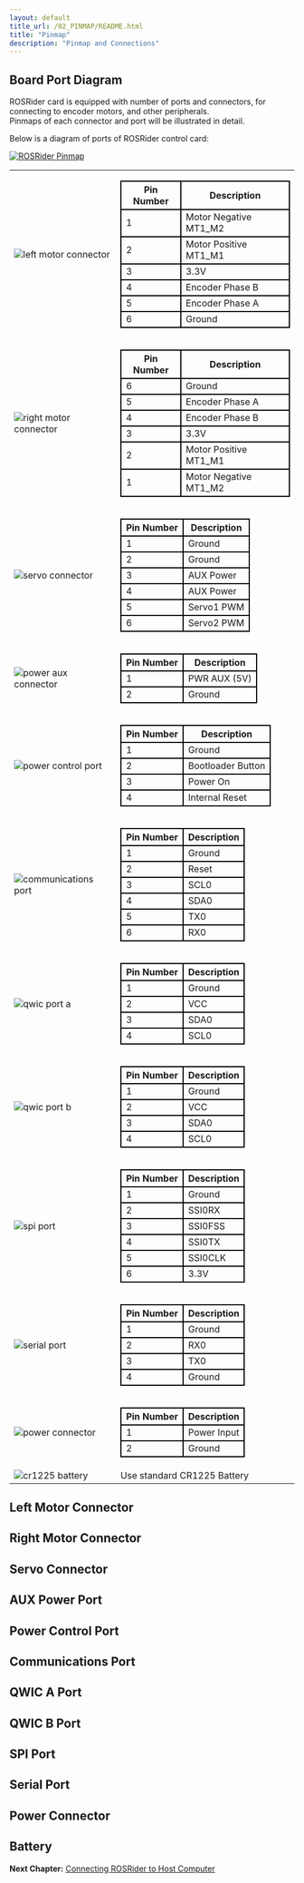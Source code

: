 ```yaml
---
layout: default
title_url: /02_PINMAP/README.html
title: "Pinmap"
description: "Pinmap and Connections"
---
```


## Board Port Diagram

ROSRider card is equipped with number of ports and connectors, for connecting to encoder motors, and other peripherals.  
Pinmaps of each connector and port will be illustrated in detail.  

Below is a diagram of ports of ROSRider control card:  
  
[![ROSRider Pinmap](../images/ROSRider4D_portmap.png)](https://acada.dev/products)

<style type="text/css">
  table.pinmap tbody tr td {
  	border: 2px solid black;
  }
  table.pinmap thead th {
  	border: 2px solid black;
  }
</style>

<table id="portmap">
<tbody>
<tr>
	<td><img src="../images/pinmap/con_left_motor.png" alt="left motor connector"></td>
	<td>
	    <table class="pinmap">
	    	<thead>
	    		<th>Pin Number</th>
	    		<th>Description</th>
	    	</thead>
	    	<tbody>
		    	<tr>
		    		<td>1</td>
		    		<td>Motor Negative MT1_M2</td>
		    	</tr>
		    	<tr>
		    		<td>2</td>
		    		<td>Motor Positive MT1_M1</td>
		    	</tr>   
		    	<tr>
		    		<td>3</td>
		    		<td>3.3V</td>
		    	</tr>   
		    	<tr>
		    		<td>4</td>
		    		<td>Encoder Phase B</td>
		    	</tr>  
		    	<tr>
		    		<td>5</td>
		    		<td>Encoder Phase A</td>
		    	</tr>  
		    	<tr>
		    		<td>6</td>
		    		<td>Ground</td>
		    	</tr>
	    	</tbody>     	    	    	   	 	
	    </table>
	</td>
</tr>
<tr></tr>
<tr>
	<td><img src="../images/pinmap/con_right_motor.png" alt="right motor connector"></td>
	<td>
	    <table class="pinmap">
	    	<thead>
	    		<th>Pin Number</th>
	    		<th>Description</th>
	    	</thead>
	    	<tbody>
		    	<tr>
		    		<td>6</td>
		    		<td>Ground</td>
		    	</tr>
		    	<tr>
		    		<td>5</td>
		    		<td>Encoder Phase A</td>
		    	</tr>   
		    	<tr>
		    		<td>4</td>
		    		<td>Encoder Phase B</td>
		    	</tr>   
		    	<tr>
		    		<td>3</td>
		    		<td>3.3V</td>
		    	</tr>  
		    	<tr>
		    		<td>2</td>
		    		<td>Motor Positive MT1_M1</td>
		    	</tr>  
		    	<tr>
		    		<td>1</td>
		    		<td>Motor Negative MT1_M2</td>
		    	</tr>
	    	</tbody>  	    	    	   	 	
	    </table>		
	</td>
</tr>
<tr></tr>
<tr>
	<td><img src="../images/pinmap/con_servo.png" alt="servo connector"></td>
	<td>
	    <table class="pinmap">
	    	<thead>
	    		<th>Pin Number</th>
	    		<th>Description</th>
	    	</thead>
	    	<tbody>
		    	<tr>
		    		<td>1</td>
		    		<td>Ground</td>
		    	</tr> 
		    	<tr>
		    		<td>2</td>
		    		<td>Ground</td>
		    	</tr>   
		    	<tr>
		    		<td>3</td>
		    		<td>AUX Power</td>
		    	</tr> 
		    	<tr>
		    		<td>4</td>
		    		<td>AUX Power</td>
		    	</tr>
		    	<tr>
		    		<td>5</td>
		    		<td>Servo1 PWM</td>
		    	</tr>   
		    	<tr>
		    		<td>6</td>
		    		<td>Servo2 PWM</td>
		    	</tr>
	    	</tbody>   	 	   	    	    	    	   	 	
	    </table>		
	</td>
</tr>
<tr></tr>
<tr>
	<td><img src="../images/pinmap/con_power_aux.png" alt="power aux connector"></td>
	<td>
	    <table class="pinmap">
	    	<thead>
	    		<th>Pin Number</th>
	    		<th>Description</th>
	    	</thead>
	    	<tbody>
		    	<tr>
		    		<td>1</td>
		    		<td>PWR AUX (5V)</td>
		    	</tr> 
		    	<tr>
		    		<td>2</td>
		    		<td>Ground</td>
		    	</tr>
	    	</tbody> 	 	   	    	    	    	   	 	
	    </table>		
	</td>
</tr>
<tr></tr>
<tr>
	<td><img src="../images/pinmap/con_power_control.png" alt="power control port"></td>
	<td>
	    <table class="pinmap">
	    	<thead>
	    		<th>Pin Number</th>
	    		<th>Description</th>
	    	</thead>
	    	<tbody>
		    	<tr>
		    		<td>1</td>
		    		<td>Ground</td>
		    	</tr> 
		    	<tr>
		    		<td>2</td>
		    		<td>Bootloader Button</td>
		    	</tr>   
		    	<tr>
		    		<td>3</td>
		    		<td>Power On</td>
		    	</tr>  
		    	<tr>
		    		<td>4</td>
		    		<td>Internal Reset</td>
		    	</tr>
	    	</tbody>   	   	 	 	   	    	    	    	   	 	
	    </table>		
	</td>
</tr>
<tr></tr>
<tr>
	<td><img src="../images/pinmap/con_comm.png" alt="communications port"></td>
	<td>
	    <table class="pinmap">
	    	<thead>
	    		<th>Pin Number</th>
	    		<th>Description</th>
	    	</thead>
	    	<tbody>
		    	<tr>
		    		<td>1</td>
		    		<td>Ground</td>
		    	</tr> 
		    	<tr>
		    		<td>2</td>
		    		<td>Reset</td>
		    	</tr>  
		    	<tr>
		    		<td>3</td>
		    		<td>SCL0</td>
		    	</tr> 
		    	<tr>
		    		<td>4</td>
		    		<td>SDA0</td>
		    	</tr>  
		    	<tr>
		    		<td>5</td>
		    		<td>TX0</td>
		    	</tr> 
		    	<tr>
		    		<td>6</td>
		    		<td>RX0</td>
		    	</tr>
	    	</tbody>     	    	  	 	   	    	    	    	   	 	
	    </table>		
	</td>
</tr>
<tr></tr>
<tr>
	<td><img src="../images/pinmap/con_qwic_a.png" alt="qwic port a"></td>
	<td>
		<table class="pinmap">
	    	<thead>
	    		<th>Pin Number</th>
	    		<th>Description</th>
	    	</thead>
	    	<tbody>
		    	<tr>
		    		<td>1</td>
		    		<td>Ground</td>
		    	</tr> 
		    	<tr>
		    		<td>2</td>
		    		<td>VCC</td>
		    	</tr>   
		    	<tr>
		    		<td>3</td>
		    		<td>SDA0</td>
		    	</tr>    
		    	<tr>
		    		<td>4</td>
		    		<td>SCL0</td>
		    	</tr>
	    	</tbody>    	  	 	 	   	    	    	    	   	 	
	    </table>
	</td>
</tr>
<tr></tr>
<tr>
	<td><img src="../images/pinmap/con_qwic_b.png" alt="qwic port b"></td>
	<td>
	    <table class="pinmap">
	    	<thead>
	    		<th>Pin Number</th>
	    		<th>Description</th>
	    	</thead>
	    	<tbody>
		    	<tr>
		    		<td>1</td>
		    		<td>Ground</td>
		    	</tr> 
		    	<tr>
		    		<td>2</td>
		    		<td>VCC</td>
		    	</tr>   
		    	<tr>
		    		<td>3</td>
		    		<td>SDA0</td>
		    	</tr>    
		    	<tr>
		    		<td>4</td>
		    		<td>SCL0</td>
		    	</tr>
	    	</tbody>  	 	   	    	    	    	   	 	
	    </table>		
	</td>
</tr>
<tr></tr>
<tr>
	<td><img src="../images/pinmap/con_spi.png" alt="spi port"></td>
	<td>
	    <table class="pinmap">
	    	<thead>
	    		<th>Pin Number</th>
	    		<th>Description</th>
	    	</thead>
	    	<tbody>
		    	<tr>
		    		<td>1</td>
		    		<td>Ground</td>
		    	</tr> 
		    	<tr>
		    		<td>2</td>
		    		<td>SSI0RX</td>
		    	</tr>   
		    	<tr>
		    		<td>3</td>
		    		<td>SSI0FSS</td>
		    	</tr> 
		    	<tr>
		    		<td>4</td>
		    		<td>SSI0TX</td>
		    	</tr>   
		    	<tr>
		    		<td>5</td>
		    		<td>SSI0CLK</td>
		    	</tr> 
		    	<tr>
		    		<td>6</td>
		    		<td>3.3V</td>
		    	</tr>
	    	</tbody>      	    	 	 	   	    	    	    	   	 	
	    </table>		
	</td>
</tr>
<tr></tr>
<tr>
	<td><img src="../images/pinmap/con_serial.png" alt="serial port"></td>
	<td>
	    <table class="pinmap">
	    	<thead>
	    		<th>Pin Number</th>
	    		<th>Description</th>
	    	</thead>
	    	<tbody>
		    	<tr>
		    		<td>1</td>
		    		<td>Ground</td>
		    	</tr> 
		    	<tr>
		    		<td>2</td>
		    		<td>RX0</td>
		    	</tr>   
		    	<tr>
		    		<td>3</td>
		    		<td>TX0</td>
		    	</tr> 
		     	<tr>
		    		<td>4</td>
		    		<td>Ground</td>
		    	</tr>
	    	</tbody>  	    	 	 	   	    	    	    	   	 	
	    </table>		
	</td>
</tr>
<tr></tr>
<tr>
	<td><img src="../images/pinmap/con_xt30.png" alt="power connector"></td>
	<td>
	    <table class="pinmap">
	    	<thead>
	    		<th>Pin Number</th>
	    		<th>Description</th>
	    	</thead>
	    	<tbody>
		    	<tr>
		    		<td>1</td>
		    		<td>Power Input</td>
		    	</tr> 
		    	<tr>
		    		<td>2</td>
		    		<td>Ground</td>
		    	</tr>
	    	</tbody> 	 	   	    	    	    	   	 	
	    </table>		
	</td>
</tr>
<tr></tr>
<tr>
	<td><img src="../images/pinmap/con_battery.png" alt="cr1225 battery"></td>
	<td>Use standard CR1225 Battery</td>
</tr>
<tr></tr>
</tbody>
</table>

## Left Motor Connector
## Right Motor Connector
## Servo Connector
## AUX Power Port
## Power Control Port
## Communications Port
## QWIC A Port
## QWIC B Port
## SPI Port
## Serial Port
## Power Connector
## Battery

__Next Chapter:__ [Connecting ROSRider to Host Computer](../03_CONNECT/README.md)